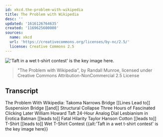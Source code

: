 ```yaml
---
id: xkcd.the-problem-with-wikipedia
title: The Problem with Wikipedia
desc: ''
updated: '1616126764635'
created: '1169625600000'
sources:
  name: xkcd
  url: 'https://creativecommons.org/licenses/by-nc/2.5/'
  license: Creative Commons 2.5
---
```

!['Taft in a wet t-shirt contest' is the key image here.](https://imgs.xkcd.com/comics/the_problem_with_wikipedia.png)
> "The Problem with Wikipedia", by Randall Munroe, licensed under Creative Commons Attribution-NonCommercial 2.5 License

## Transcript
The Problem With Wikipedia:
Takoma Narrows Bridge
[[Lines Lead to]] Suspension Bridge [[and]] Structural Collapse
Three Hours of Fascinated Clicking Later
William Howard Taft
24-Hour Analog Dial
Lesbianism in Erotica
Batman [[leads to]] Fatal Hilarity
Taylor Hanson
Cotton [[leads to]] T-Shirt [[leads to]] Wet T-Shirt Contest
{{alt:'Taft in a wet t-shirt contest' is the key image here}}

